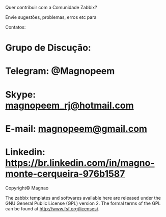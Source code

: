 Quer contribuir com a Comunidade Zabbix? 

Envie sugestões, problemas, erros etc para 

Contatos:

# Grupo de Discução: 
# Telegram: @Magnopeem
# Skype: magnopeem_rj@hotmail.com
# E-mail: magnopeem@gmail.com
# Linkedin: https://br.linkedin.com/in/magno-monte-cerqueira-976b1587













Copyright© Magnao

The zabbix templates and softwares available here are released under the GNU General Public License (GPL) version 2. The formal terms of the GPL can be found at http://www.fsf.org/licenses/.


